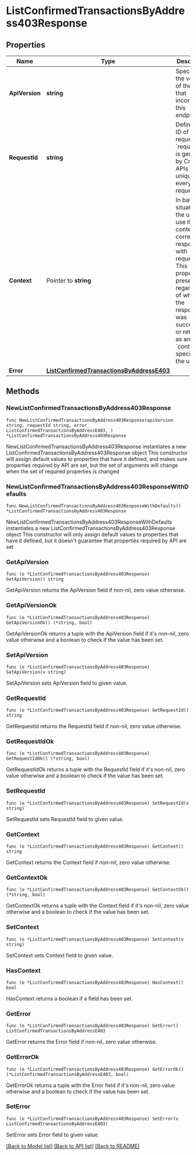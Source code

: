 # ListConfirmedTransactionsByAddress403Response

## Properties

Name | Type | Description | Notes
------------ | ------------- | ------------- | -------------
**ApiVersion** | **string** | Specifies the version of the API that incorporates this endpoint. | 
**RequestId** | **string** | Defines the ID of the request. The &#x60;requestId&#x60; is generated by Crypto APIs and it&#39;s unique for every request. | 
**Context** | Pointer to **string** | In batch situations the user can use the context to correlate responses with requests. This property is present regardless of whether the response was successful or returned as an error. &#x60;context&#x60; is specified by the user. | [optional] 
**Error** | [**ListConfirmedTransactionsByAddressE403**](ListConfirmedTransactionsByAddressE403.md) |  | 

## Methods

### NewListConfirmedTransactionsByAddress403Response

`func NewListConfirmedTransactionsByAddress403Response(apiVersion string, requestId string, error_ ListConfirmedTransactionsByAddressE403, ) *ListConfirmedTransactionsByAddress403Response`

NewListConfirmedTransactionsByAddress403Response instantiates a new ListConfirmedTransactionsByAddress403Response object
This constructor will assign default values to properties that have it defined,
and makes sure properties required by API are set, but the set of arguments
will change when the set of required properties is changed

### NewListConfirmedTransactionsByAddress403ResponseWithDefaults

`func NewListConfirmedTransactionsByAddress403ResponseWithDefaults() *ListConfirmedTransactionsByAddress403Response`

NewListConfirmedTransactionsByAddress403ResponseWithDefaults instantiates a new ListConfirmedTransactionsByAddress403Response object
This constructor will only assign default values to properties that have it defined,
but it doesn't guarantee that properties required by API are set

### GetApiVersion

`func (o *ListConfirmedTransactionsByAddress403Response) GetApiVersion() string`

GetApiVersion returns the ApiVersion field if non-nil, zero value otherwise.

### GetApiVersionOk

`func (o *ListConfirmedTransactionsByAddress403Response) GetApiVersionOk() (*string, bool)`

GetApiVersionOk returns a tuple with the ApiVersion field if it's non-nil, zero value otherwise
and a boolean to check if the value has been set.

### SetApiVersion

`func (o *ListConfirmedTransactionsByAddress403Response) SetApiVersion(v string)`

SetApiVersion sets ApiVersion field to given value.


### GetRequestId

`func (o *ListConfirmedTransactionsByAddress403Response) GetRequestId() string`

GetRequestId returns the RequestId field if non-nil, zero value otherwise.

### GetRequestIdOk

`func (o *ListConfirmedTransactionsByAddress403Response) GetRequestIdOk() (*string, bool)`

GetRequestIdOk returns a tuple with the RequestId field if it's non-nil, zero value otherwise
and a boolean to check if the value has been set.

### SetRequestId

`func (o *ListConfirmedTransactionsByAddress403Response) SetRequestId(v string)`

SetRequestId sets RequestId field to given value.


### GetContext

`func (o *ListConfirmedTransactionsByAddress403Response) GetContext() string`

GetContext returns the Context field if non-nil, zero value otherwise.

### GetContextOk

`func (o *ListConfirmedTransactionsByAddress403Response) GetContextOk() (*string, bool)`

GetContextOk returns a tuple with the Context field if it's non-nil, zero value otherwise
and a boolean to check if the value has been set.

### SetContext

`func (o *ListConfirmedTransactionsByAddress403Response) SetContext(v string)`

SetContext sets Context field to given value.

### HasContext

`func (o *ListConfirmedTransactionsByAddress403Response) HasContext() bool`

HasContext returns a boolean if a field has been set.

### GetError

`func (o *ListConfirmedTransactionsByAddress403Response) GetError() ListConfirmedTransactionsByAddressE403`

GetError returns the Error field if non-nil, zero value otherwise.

### GetErrorOk

`func (o *ListConfirmedTransactionsByAddress403Response) GetErrorOk() (*ListConfirmedTransactionsByAddressE403, bool)`

GetErrorOk returns a tuple with the Error field if it's non-nil, zero value otherwise
and a boolean to check if the value has been set.

### SetError

`func (o *ListConfirmedTransactionsByAddress403Response) SetError(v ListConfirmedTransactionsByAddressE403)`

SetError sets Error field to given value.



[[Back to Model list]](../README.md#documentation-for-models) [[Back to API list]](../README.md#documentation-for-api-endpoints) [[Back to README]](../README.md)


